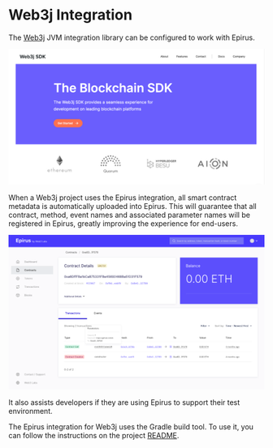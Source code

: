# Web3j Integration

The [Web3j](https://web3j.io) JVM integration library can be configured to work with Epirus. 

![Web3j Website](img/web3j_website.png)

When a Web3j project uses the Epirus integration, all smart contract metadata is automatically uploaded into Epirus. This will guarantee that all contract, method, event names and associated parameter names will be registered in Epirus, greatly improving the experience for end-users.

![Contract with metadata](img/contract_with_metadata.png)

It also assists developers if they are using Epirus to support their test environment.

The Epirus integration for Web3j uses the Gradle build tool. To use it, you can follow the instructions on the project [README](https://github.com/web3j/epirus-gradle-plugin).
